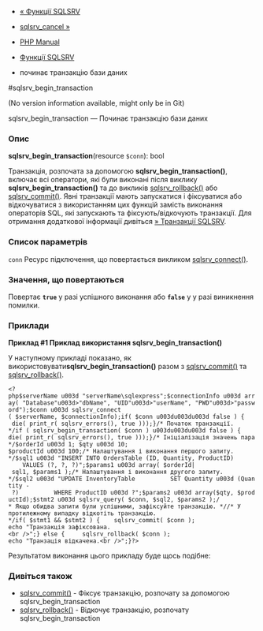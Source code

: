 - [« Функції SQLSRV](ref.sqlsrv.md)
- [sqlsrv_cancel »](function.sqlsrv-cancel.md)

- [PHP Manual](index.md)
- [Функції SQLSRV](ref.sqlsrv.md)
- починає транзакцію бази даних

#sqlsrv_begin_transaction

(No version information available, might only be in Git)

sqlsrv_begin_transaction — Починає транзакцію бази даних

### Опис

**sqlsrv_begin_transaction**(resource `$conn`): bool

Транзакція, розпочата за допомогою **sqlsrv_begin_transaction()**, включає
всі оператори, які були виконані після виклику
**sqlsrv_begin_transaction()** та до викликів
[sqlsrv_rollback()](function.sqlsrv-rollback.md) або
[sqlsrv_commit()](function.sqlsrv-commit.md). Явні транзакції мають
запускатися і фіксуватися або відкочуватися з використанням цих
функцій замість виконання операторів SQL, які запускають та
фіксують/відкочують транзакції. Для отримання додаткової інформації
дивіться [» Транзакції
SQLSRV](http://msdn.microsoft.com/en-us/library/cc296206.aspx).

### Список параметрів

`conn`
Ресурс підключення, що повертається викликом
[sqlsrv_connect()](function.sqlsrv-connect.md).

### Значення, що повертаються

Повертає **`true`** у разі успішного виконання або **`false`** у
у разі виникнення помилки.

### Приклади

**Приклад #1 Приклад використання **sqlsrv_begin_transaction()****

У наступному прикладі показано, як
використовувати**sqlsrv_begin_transaction()** разом з
[sqlsrv_commit()](function.sqlsrv-commit.md) та
[sqlsrv_rollback()](function.sqlsrv-rollback.md).

` <?php$serverName u003d "serverName\sqlexpress";$connectionInfo u003d array( "Database"u003d>"dbName", "UID"u003d>"userName", "PWD"u003d>"password");$conn u003d sqlsrv_connect ( $serverName, $connectionInfo);if( $conn u003du003du003d false ) {    die( print_r( sqlsrv_errors(), true )));}/* Початок транзакції. */if ( sqlsrv_begin_transaction( $conn ) u003du003du003d false ) {    die( print_r( sqlsrv_errors(), true )));}/* Ініціалізація значень пара */$orderId u003d 1; $qty u003d 10; $productId u003d 100;/* Налаштування і виконання першого запиту. */$sql1 u003d "INSERT INTO OrdersTable (ID, Quantity, ProductID)          VALUES (?, ?, ?)";$params1 u003d array( $orderId| sql1, $params1 );/* Налаштування і виконання другого запиту. */$sql2 u003d "UPDATE InventoryTable          SET Quantity u003d (Quantity - ?)          WHERE ProductID u003d ?";$params2 u003d array($qty, $productId);$stmt2 u003d sqlsrv_query( $conn, $sql2, $params2 );/ * Якщо обидва запити були успішними, зафіксуйте транзакцію. *//* У протилежному випадку відкотіть транзакцію. */if( $stmt1 && $stmt2 ) {    sqlsrv_commit( $conn ); echo "Транзакція зафіксована.<br />";} else {     sqlsrv_rollback( $conn ); echo "Транзація відкачена.<br />";}?> `

Результатом виконання цього прикладу буде щось подібне:

### Дивіться також

- [sqlsrv_commit()](function.sqlsrv-commit.md) - Фіксує
транзакцію, розпочату за допомогою sqlsrv_begin_transaction
- [sqlsrv_rollback()](function.sqlsrv-rollback.md) - Відкочує
транзакцію, розпочату sqlsrv_begin_transaction
